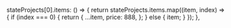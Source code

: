 stateProjects[0].items: () => {
return stateProjects.items.map((item, index) => {
if (index === 0) {
return {
...item,
price: 888,
};
} else {
item;
}
});
},
